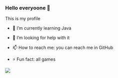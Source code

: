 ### Hello everyoone 👋

This is my profile

<!-- - 🔭 I’m currently working on golang -->
- 🌱 I’m currently learning Java
<!-- - 👯 I’m looking to collaborate on ... -->
- 🤔 I’m looking for help with it
<!-- - 💬 Ask me about ... -->
- 📫 How to reach me: you can reach me in GitHub
<!-- - 😄 Pronouns: ... -->
- ⚡ Fun fact: all games


<img src="https://github-readme-stats.vercel.app/api?username=mikuwife&show_icons=true&theme=radical">
